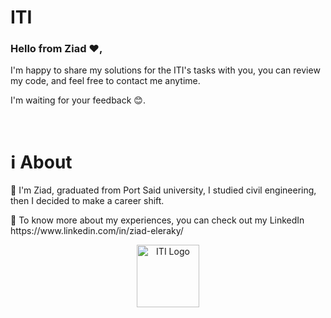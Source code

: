 # ITI

<h3>Hello from Ziad ❤️,</h3>

I'm happy to share my solutions for the ITI's tasks with you, you can review my code, and feel free to contact me anytime.

I'm waiting for your feedback 😊.

<br>

<h1>ℹ️ About</h1>
<p>📌 I'm Ziad, graduated from Port Said university, I studied civil engineering, then I decided to make a career shift.</p>
<p>📌 To know more about my experiences, you can check out my LinkedIn https://www.linkedin.com/in/ziad-eleraky/</p>


<div align="center"><img src="https://www.iti.gov.eg/assets/images/iti-logo.png" alt="ITI Logo" width="100" /></div>
